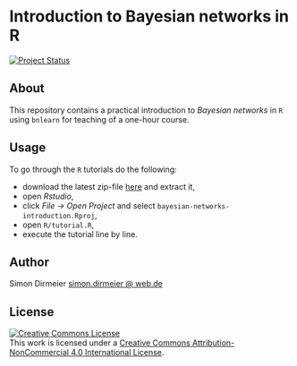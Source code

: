 # Introduction to Bayesian networks in R

[![Project Status](https://www.repostatus.org/badges/latest/concept.svg)](https://www.repostatus.org/#concept)

## About

This repository contains a practical introduction to *Bayesian networks* in `R`  using `bnlearn` for teaching of a one-hour course.

## Usage

To go through the `R` tutorials do the following:

- download the latest zip-file [here](https://github.com/dirmeier/bayesian-networks-introduction/releases) and extract it,
- open *Rstudio*,
- click *File -> Open Project* and select `bayesian-networks-introduction.Rproj`,
- open `R/tutorial.R`,
- execute the tutorial line by line.

## Author

Simon Dirmeier <a href="mailto:simon.dirmeier@web.de">simon.dirmeier @ web.de</a>

## License

<a rel="license" href="http://creativecommons.org/licenses/by-nc/4.0/"><img alt="Creative Commons License" style="border-width:0" src="https://i.creativecommons.org/l/by-nc/4.0/88x31.png" /></a><br />This work  is licensed under a <a rel="license" href="http://creativecommons.org/licenses/by-nc/4.0/">Creative Commons Attribution-NonCommercial 4.0 International License</a>.
